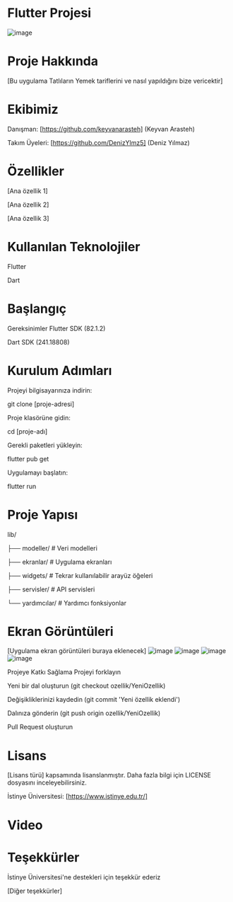 # Flutter Projesi
![image](https://github.com/user-attachments/assets/b19a509b-4250-402b-9ddf-162fd2317190)


# Proje Hakkında
[Bu uygulama Tatlıların Yemek tariflerini ve nasıl yapıldığını bize vericektir]

# Ekibimiz
Danışman:
[https://github.com/keyvanarasteh] (Keyvan Arasteh)

Takım Üyeleri:
[https://github.com/DenizYlmz5] (Deniz Yılmaz)


# Özellikler
[Ana özellik 1]

[Ana özellik 2]

[Ana özellik 3]

# Kullanılan Teknolojiler
Flutter

Dart

# Başlangıç
Gereksinimler
Flutter SDK (82.1.2)

Dart SDK (241.18808)

# Kurulum Adımları
Projeyi bilgisayarınıza indirin:
  
git  clone [proje-adresi]  
  
Proje klasörüne gidin:
  
cd [proje-adı]  
  
Gerekli paketleri yükleyin:
  
flutter  pub  get  
  
Uygulamayı başlatın:
  
 flutter  run  
# Proje Yapısı
  
lib/  
  
├── modeller/ # Veri modelleri  
  
├── ekranlar/ # Uygulama ekranları  
  
├── widgets/ # Tekrar kullanılabilir arayüz öğeleri  
  
├── servisler/ # API servisleri  
  
└── yardımcılar/ # Yardımcı fonksiyonlar  
  
# Ekran Görüntüleri
[Uygulama ekran görüntüleri buraya eklenecek]
![image](https://github.com/user-attachments/assets/94472951-19a3-4f8b-86d0-573ff94112e2)
![image](https://github.com/user-attachments/assets/8d5d6e13-7a89-4e65-a44a-9813fb3beb9f)
![image](https://github.com/user-attachments/assets/0dff9365-d5f3-45d9-b222-5ef7b065f921)
![image](https://github.com/user-attachments/assets/a72bd229-284c-41e7-acfc-8ebf9aa76f5b)



Projeye Katkı Sağlama
Projeyi forklayın

Yeni bir dal oluşturun (git checkout ozellik/YeniOzellik)

Değişikliklerinizi kaydedin (git commit 'Yeni özellik eklendi')

Dalınıza gönderin (git push origin ozellik/YeniOzellik)

Pull Request oluşturun

# Lisans
[Lisans türü] kapsamında lisanslanmıştır. Daha fazla bilgi için LICENSE dosyasını inceleyebilirsiniz.


İstinye Üniversitesi: [https://www.istinye.edu.tr/]

# Video


# Teşekkürler
İstinye Üniversitesi'ne destekleri için teşekkür ederiz

[Diğer teşekkürler]
